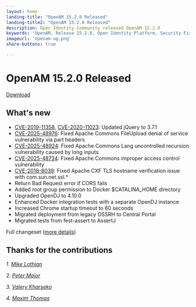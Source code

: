 ```yaml
---
layout: home
landing-title: "OpenAM 15.2.0 Released"
landing-title2: "OpenAM 15.2.0 Released"
description: Open Identity Community released OpenAM 15.2.0
keywords: 'OpenAM, Release 15.2.0, Open Identity Platform, Security Fixes, CVE, Docker, OpenDJ'
imageurl: 'openam-og.png'
share-buttons: true

---
```

# OpenAM 15.2.0 Released
[Download](https://github.com/OpenIdentityPlatform/OpenAM/releases/tag/15.2.0)

## What's new
* [CVE-2019-11358](https://nvd.nist.gov/vuln/detail/CVE-2019-11358), [CVE-2020-11023](https://nvd.nist.gov/vuln/detail/CVE-2020-11023): Updated jQuery to 3.7.1
* [CVE-2025-48976](https://nvd.nist.gov/vuln/detail/CVE-2025-48976): Fixed Apache Commons FileUpload denial of service vulnerability via part headers
* [CVE-2025-48924](https://nvd.nist.gov/vuln/detail/CVE-2025-48924): Fixed Apache Commons Lang uncontrolled recursion vulnerability caused by long inputs
* [CVE-2025-48734](https://nvd.nist.gov/vuln/detail/CVE-2025-48734): Fixed Apache Commons improper access control vulnerability 
* [CVE-2018-8039](https://nvd.nist.gov/vuln/detail/CVE-2018-8039): Fixed Apache CXF TLS hostname verification issue with com.sun.net.ssl.*
* Return Bad Request error if CORS fails
* Added root group permission to Docker $CATALINA_HOME directory
* Upgraded OpenDJ to 4.10.0
* Enhanced Docker integration tests with a separate OpenDJ instance
* Increased Chrome startup timeout to 60 seconds
* Migrated deployment from legacy OSSRH to Central Portal
* Migrated tests from fest-assert to AssertJ

Full changeset ([more details](https://github.com/OpenIdentityPlatform/OpenAM/compare/15.1.6...15.2.0))

## Thanks for the contributions

<i id="FireBurn"><i>1. <a href="https://github.com/FireBurn" target="_blank">Mike Lothian</a></i>

<i id="aldaris"><i>2. <a href="https://github.com/aldaris" target="_blank">Peter Major</a></i>

<i id="vharseko"><i>3. <a href="https://github.com/vharseko" target="_blank">Valery Kharseko</a></i>

<i id="maximthomas"><i>4. <a href="https://github.com/maximthomas" target="_blank">Maxim Thomas</a></i>